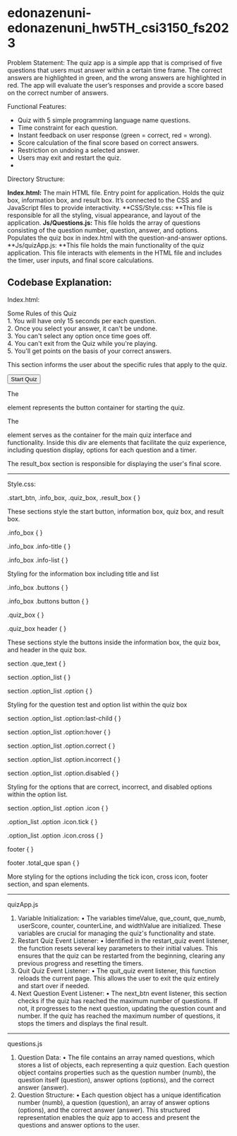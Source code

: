 # edonazenuni-edonazenuni_hw5TH_csi3150_fs2023

Problem Statement: The quiz app is a simple app that is comprised of five questions that users must answer within a certain time frame. The correct answers are highlighted in green, and the wrong answers are highlighted in red. The app will evaluate the user’s responses and provide a score based on the correct number of answers.


Functional Features:

-	Quiz with 5 simple programming language name questions.
-	Time constraint for each question.
-	Instant feedback on user response (green = correct, red = wrong).
-	Score calculation of the final score based on correct answers.
-	Restriction on undoing a selected answer.
-	Users may exit and restart the quiz.
-	

Directory Structure:

**Index.html:** The main HTML file. Entry point for application. Holds the quiz box, information box, and result box. It’s connected to the CSS and JavaScript files to provide interactivity.
**CSS/Style.css: **This file is responsible for all the styling, visual appearance, and layout of the application. 
**Js/Questions.js:** This file holds the array of questions consisting of the question number, question, answer, and options. Populates the quiz box in index.html with the question-and-answer options.
**Js/quizApp.js: **This file holds the main functionality of the quiz application. This file interacts with elements in the HTML file and includes the timer, user inputs, and final score calculations.

Codebase Explanation: 
--------------------------------------------------------------------------------------------------------------------------------------------------------------------------------------------------------------------------------------
Index.html: 

<div class="info-title"><span>Some Rules of this Quiz</span></div>
<div class="info-list">
    <div class="info">1. You will have only <span>15 seconds</span> per each question.</div>
    <div class="info">2. Once you select your answer, it can't be undone.</div>
    <div class="info">3. You can't select any option once time goes off.</div>
    <div class="info">4. You can't exit from the Quiz while you're playing.</div>
    <div class="info">5. You'll get points on the basis of your correct answers.</div>
</div>

This section informs the user about the specific rules that apply to the quiz.

<div class="start_btn"><button>Start Quiz</button></div>

The <div class="start_btn"> element represents the button container for starting the quiz.

<div class="quiz_box">
    <!-- ... -->
</div>

The <div class="quiz_box"> element serves as the container for the main quiz interface and functionality.
Inside this div are elements that facilitate the quiz experience, including question display, options for each question and a timer.

</div>

<!-- Result Box -->
<div class="result_box">
    <!-- ... -->
</div>

The result_box section is responsible for displaying the user's final score.

--------------------------------------------------------------------------------------------------------------------------------------------------------------------------------------------------------------------------------------

Style.css:


.start_btn,
.info_box,
.quiz_box,
.result_box {
}

These sections style the start button, information box, quiz box, and result box.

.info_box {
}

.info_box .info-title {
}

.info_box .info-list {
}

Styling for the information box including title and list

.info_box .buttons {
}

.info_box .buttons button {
}

.quiz_box {
}

.quiz_box header {
}

These sections style the buttons inside the information box, the quiz box, and header in the quiz box.

section .que_text {
}

section .option_list {
}

section .option_list .option {
}

Styling for the question test and option list within the quiz box

section .option_list .option:last-child {
}

section .option_list .option:hover {
}

section .option_list .option.correct {
}

section .option_list .option.incorrect {
}

section .option_list .option.disabled {
}

Styling for the options that are correct, incorrect, and disabled options within the option list.


section .option_list .option .icon {
}

.option_list .option .icon.tick {
}

.option_list .option .icon.cross {
}

footer {
}

footer .total_que span {
}

More styling for the options including the tick icon, cross icon, footer section, and span elements.

--------------------------------------------------------------------------------------------------------------------------------------------------------------------------------------------------------------------------------------

quizApp.js
1.	Variable Initialization:
•	The variables timeValue, que_count, que_numb, userScore, counter, counterLine, and widthValue are initialized. These variables are crucial for managing the quiz's functionality and state.
2.	Restart Quiz Event Listener:
•	Identified in the restart_quiz event listener, the function resets several key parameters to their initial values. This ensures that the quiz can be restarted from the beginning, clearing any previous progress and resetting the timers.
3.	Quit Quiz Event Listener:
•	The quit_quiz event listener, this function reloads the current page. This allows the user to exit the quiz entirely and start over if needed.
4.	Next Question Event Listener:
•	The next_btn event listener, this section checks if the quiz has reached the maximum number of questions. If not, it progresses to the next question, updating the question count and number. If the quiz has reached the maximum number of questions, it stops the timers and displays the final result.

--------------------------------------------------------------------------------------------------------------------------------------------------------------------------------------------------------------------------------------

questions.js
1.	Question Data:
•	The file contains an array named questions, which stores a list of objects, each representing a quiz question. Each question object contains properties such as the question number (numb), the question itself (question), answer options (options), and the correct answer (answer).
2.	Question Structure:
•	Each question object has a unique identification number (numb), a question (question), an array of answer options (options), and the correct answer (answer). This structured representation enables the quiz app to access and present the questions and answer options to the user. 
